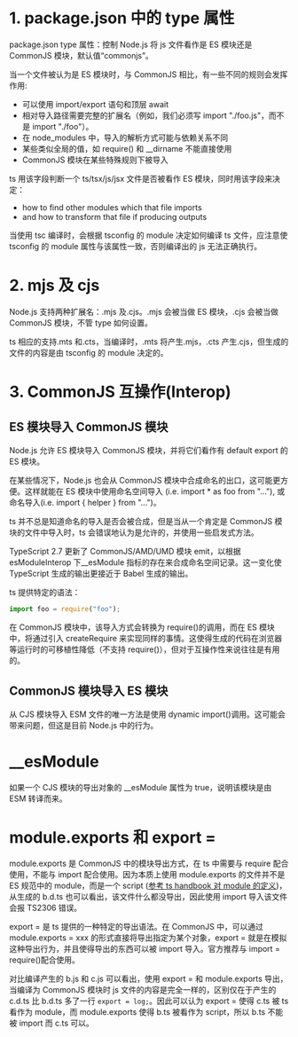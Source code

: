# 1. package.json 中的 type 属性

package.json type 属性：控制 Node.js 将 js 文件看作是 ES 模块还是 CommonJS 模块，默认值“commonjs”。

当一个文件被认为是 ES 模块时，与 CommonJS 相比，有一些不同的规则会发挥作用:

- 可以使用 import/export 语句和顶层 await
- 相对导入路径需要完整的扩展名（例如，我们必须写 import "./foo.js"，而不是 import "./foo"）。
- 在 node_modules 中，导入的解析方式可能与依赖关系不同
- 某些类似全局的值，如 require() 和 \_\_dirname 不能直接使用
- CommonJS 模块在某些特殊规则下被导入

ts 用该字段判断一个 ts/tsx/js/jsx 文件是否被看作 ES 模块，同时用该字段来决定：

- how to find other modules which that file imports
- and how to transform that file if producing outputs

当使用 tsc 编译时，会根据 tsconfig 的 module 决定如何编译 ts 文件，应注意使 tsconfig 的 module 属性与该属性一致，否则编译出的 js 无法正确执行。

# 2. mjs 及 cjs

Node.js 支持两种扩展名：.mjs 及.cjs。.mjs 会被当做 ES 模块，.cjs 会被当做 CommonJS 模块，不管 type 如何设置。

ts 相应的支持.mts 和.cts，当编译时，.mts 将产生.mjs，.cts 产生.cjs，但生成的文件的内容是由 tsconfig 的 module 决定的。

# 3. CommonJS 互操作(Interop)

## ES 模块导入 CommonJS 模块

Node.js 允许 ES 模块导入 CommonJS 模块，并将它们看作有 default export 的 ES 模块。

在某些情况下，Node.js 也会从 CommonJS 模块中合成命名的出口，这可能更方便。这样就能在 ES 模块中使用命名空间导入 (i.e. import \* as foo from "..."), 或命名导入(i.e. import { helper } from "...")。

ts 并不总是知道命名的导入是否会被合成，但是当从一个肯定是 CommonJS 模块的文件中导入时，ts 会错误地认为是允许的，并使用一些启发式方法。

TypeScript 2.7 更新了 CommonJS/AMD/UMD 模块 emit，以根据 esModuleInterop 下\_\_esModule 指标的存在来合成命名空间记录。这一变化使 TypeScript 生成的输出更接近于 Babel 生成的输出。

ts 提供特定的语法：

```javascript
import foo = require("foo");
```

在 CommonJS 模块中，该导入方式会转换为 require()的调用，而在 ES 模块中，将通过引入 createRequire 来实现同样的事情。这使得生成的代码在浏览器等运行时的可移植性降低（不支持 require()），但对于互操作性来说往往是有用的。

## CommonJS 模块导入 ES 模块

从 CJS 模块导入 ESM 文件的唯一方法是使用 dynamic import()调用。这可能会带来问题，但这是目前 Node.js 中的行为。

# \_\_esModule

如果一个 CJS 模块的导出对象的 \_\_esModule 属性为 true，说明该模块是由 ESM 转译而来。

# module.exports 和 export =

module.exports 是 CommonJS 中的模块导出方式，在 ts 中需要与 require 配合使用，不能与 import 配合使用。因为本质上使用 module.exports 的文件并不是 ES 规范中的 module，而是一个 script ([参考 ts handbook 对 module 的定义](https://www.typescriptlang.org/docs/handbook/2/modules.html#non-modules))，从生成的 b.d.ts 也可以看出，该文件什么都没导出，因此使用 import 导入该文件会报 TS2306 错误。

export = 是 ts 提供的一种特定的导出语法。在 CommonJS 中，可以通过 module.exports = xxx 的形式直接将导出指定为某个对象，export = 就是在模拟这种导出行为，并且使得导出的东西可以被 import 导入。官方推荐与 import = require()配合使用。

对比编译产生的 b.js 和 c.js 可以看出，使用 export = 和 module.exports 导出，当编译为 CommonJS 模块时 js 文件的内容是完全一样的，区别仅在于产生的 c.d.ts 比 b.d.ts 多了一行 `export = log;`。因此可以认为 export = 使得 c.ts 被 ts 看作为 module，而 module.exports 使得 b.ts 被看作为 script，所以 b.ts 不能被 import 而 c.ts 可以。
